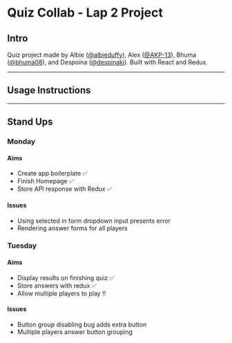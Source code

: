 # Quiz Collab - Lap 2 Project

## Intro
Quiz project made by Albie ([@albieduffy](https://github.com/albieduffy)), Alex ([@AKP-13](https://github.com/AKP-13)), Bhuma ([@bhuma08](https://github.com/bhuma08)), and Despoina ([@despinaki](https://github.com/despinaki)). Built with React and Redux.

***

## Usage Instructions

***

## Stand Ups

### Monday

#### Aims
- Create app boilerplate :white_check_mark:
- Finish Homepage :white_check_mark:
- Store API response with Redux :white_check_mark:

#### Issues
- Using selected in form dropdown input presents error
- Rendering answer forms for all players

### Tuesday

#### Aims
- Display results on finishing quiz :white_check_mark:
- Store answers with redux :white_check_mark:
- Allow multiple players to play :bangbang:

#### Issues
- Button group disabling bug adds extra button
- Multiple players answer button grouping
